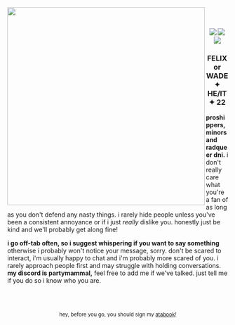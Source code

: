 <img src="https://file.garden/Z3y8p4kSxSo_bbsX/ok%20hold%20don.png" align="left" style="height: 450px;">
<br><br>
<p align="center">
<img src="https://64.media.tumblr.com/293e73d2691c6639ca5445b6d4c7f08a/8c49db604b0f3002-bb/s100x200/23dd62ea4afc62e3a47b5017e8416c721d1b40e3.png"> <img src="https://file.garden/Z3y8p4kSxSo_bbsX/silly%20online.png">
<img src="https://file.garden/Z3y8p4kSxSo_bbsX/not%20immune.png"</p>
<h3 align="center">FELIX or WADE ✦ HE/IT ✦ 22</h3>

<p><b>proshippers, minors and radqueer dni.</b> i don't really care what you're a fan of as long as you don't defend any nasty things.
i rarely hide people unless you've been a consistent annoyance or if i just <i>really</i> dislike you. honestly just be kind and we'll probably get along fine!</p>
  
<p><b>i go off-tab often, so i suggest whispering if you want to say something</b> otherwise i probably won't notice your message, sorry. don't be scared to interact, i'm usually happy to chat and i'm probably 
more scared of you. i rarely approach people first and may struggle with holding conversations. <b>my discord is partymammal,</b> feel free to add me if we've talked. just tell me if you do so i know who you are.</p>
<br><br>
<p align="center"><sub>hey, before you go, you should sign my <a href="https://inspekta.atabook.org/">atabook</a>!</sub></p>
